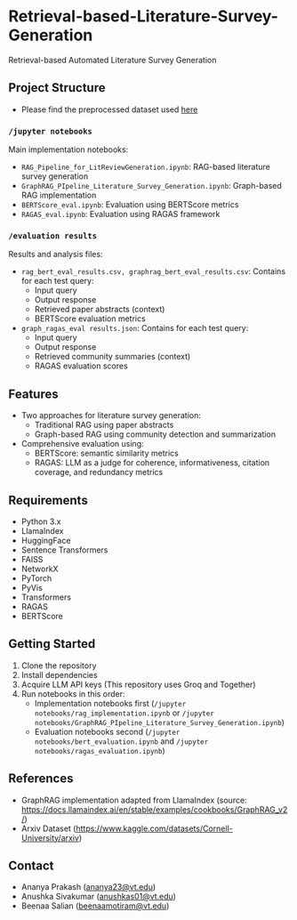 # Retrieval-based-Literature-Survey-Generation

Retrieval-based Automated Literature Survey Generation

## Project Structure

- Please find the preprocessed dataset used [here](https://virginiatech-my.sharepoint.com/:x:/g/personal/beenaamotiram_vt_edu/EZE335jMby9Ck42f1cFtBfgBCIr_APtX0S1dpqTdgngSow?e=gplX8n)

### `/jupyter notebooks`
Main implementation notebooks:
- `RAG_Pipeline_for_LitReviewGeneration.ipynb`: RAG-based literature survey generation
- `GraphRAG_PIpeline_Literature_Survey_Generation.ipynb`: Graph-based RAG implementation
- `BERTScore_eval.ipynb`: Evaluation using BERTScore metrics
- `RAGAS_eval.ipynb`: Evaluation using RAGAS framework

### `/evaluation results`
Results and analysis files:
- `rag_bert_eval_results.csv, graphrag_bert_eval_results.csv`: Contains for each test query:
  - Input query
  - Output response
  - Retrieved paper abstracts (context)
  - BERTScore evaluation metrics
- `graph_ragas_eval results.json`: Contains for each test query:
  - Input query
  - Output response
  - Retrieved community summaries (context)
  - RAGAS evaluation scores

## Features

- Two approaches for literature survey generation:
  - Traditional RAG using paper abstracts
  - Graph-based RAG using community detection and summarization
- Comprehensive evaluation using:
  - BERTScore: semantic similarity metrics
  - RAGAS: LLM as a judge for coherence, informativeness, citation coverage, and redundancy metrics

## Requirements

- Python 3.x
- LlamaIndex
- HuggingFace
- Sentence Transformers
- FAISS
- NetworkX
- PyTorch
- PyVis
- Transformers
- RAGAS
- BERTScore

## Getting Started

1. Clone the repository
2. Install dependencies
3. Acquire LLM API keys (This repository uses Groq and Together)
4. Run notebooks in this order:
   - Implementation notebooks first (`/jupyter notebooks/rag_implementation.ipynb` or `/jupyter notebooks/GraphRAG_PIpeline_Literature_Survey_Generation.ipynb`)
   - Evaluation notebooks second (`/jupyter notebooks/bert_evaluation.ipynb` and `/jupyter notebooks/ragas_evaluation.ipynb`)

## References
- GraphRAG implementation adapted from LlamaIndex (source: https://docs.llamaindex.ai/en/stable/examples/cookbooks/GraphRAG_v2/)
- Arxiv Dataset (https://www.kaggle.com/datasets/Cornell-University/arxiv)

## Contact

- Ananya Prakash (ananya23@vt.edu)
- Anushka Sivakumar (anushkas01@vt.edu)
- Beenaa Salian (beenaamotiram@vt.edu)



